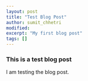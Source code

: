 ```yaml
---
layout: post
title: "Test Blog Post"
author: sumit_chhetri
modified:
excerpt: "My first blog post"
tags: []
---
```


### This is a test blog post
I am testing the blog post.